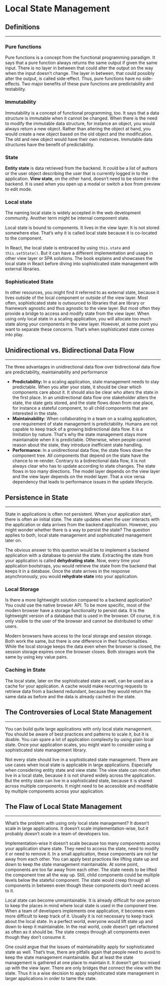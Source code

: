 # Local State Management

## Definitions
---
### Pure functions
Pure functions is a concept from the functional programming paradigm. It says that a pure function always returns the same output if given the same input. There is no layer in between that could alter the output on the way when the input doesn’t change. The layer in between, that could possibly alter the output, is called side-effect. Thus, pure functions have no side-effects. Two major benefits of these pure functions are predictability and testability.

### Immutability
Immutability is a concept of functional programming, too. It says that a data structure is immutable when it cannot be changed. When there is the need to modify the immutable data structure, for instance an object, you would always return a new object. Rather than altering the object at hand, you would create a new object based on the old object and the modification. The old and new object would have their own instances. Immutable data structures have the benefit of predictability.

### State
**Entity state** is data retrieved from the backend. It could be a list of authors or the user object describing the user that is currently logged in to the application. **View state**, on the other hand, doesn’t need to be stored in the backend. It is used when you open up a modal or switch a box from preview to edit mode.

### Local state
The naming local state is widely accepted in the web development community. Another term might be internal component state.

Local state is bound to components. It lives in the view layer. It is not stored somewhere else. That’s why it is called local state because it is co-located to the component.

In React, the local state is embraced by using `this.state` and `this.setState()`. But it can have a different implementation and usage in other view layer or SPA solutions. The book explains and showcases the local state in React before diving into sophisticated state management with external libraries.

### Sophisticated State
In other resources, you might find it referred to as external state, because it lives outside of the local component or outside of the view layer. Most often, sophisticated state is outsourced to libraries that are library or framework agnostic and thus agnostic to the view layer. But most often they provide a bridge to access and modify state from the view layer. When using only local state in a scaling application, you will allocate too much state along your components in the view layer. However, at some point you want to separate these concerns. That’s when sophisticated state comes into play.

## Unidirectional vs. Bidirectional Data Flow
---
The three advantages in unidirectional data flow over bidirectional data flow are predictability, maintainability and performance

-   **Predictability:** In a scaling application, state management needs to stay predictable. When you alter your state, it should be clear which components care about it. It should also be clear who alters the state in the first place. In an unidirectional data flow one stakeholder alters the state, the state gets stored, and the state flows down from one place, for instance a stateful component, to all child components that are interested in the state.
-   **Maintainability:** When collaborating in a team on a scaling application, one requirement of state management is predictability. Humans are not capable to keep track of a growing bidirectional data flow. It is a limitation by nature. That's why the state management stays more maintainable when it is predictable. Otherwise, when people cannot reason about the state, they introduce inefficient state handling.
-   **Performance:** In a unidirectional data flow, the state flows down the component tree. All components that depend on the state have the chance to re-render. Contrary to a bidirectional data flow, it is not always clear who has to update according to state changes. The state flows in too many directions. The model layer depends on the view layer and the view layer depends on the model layer. That a vice versa dependency that leads to performance issues in the update lifecycle.

## Persistence in State
---
State in applications is often not persistent. When your application start, there is often an initial state. The state updates when the user interacts with the application or data arrives from the backend application. However, you might wonder whether there is a way to persist the state? The question applies to both, local state management and sophisticated management later on.

The obvious answer to this question would be to implement a backend application with a database to persist the state. Extracting the state from your application is called **dehydrating state**. Now, every time your application bootstraps, you would retrieve the state from the backend that keeps it in a database. Once the state arrives in the response asynchronously, you would **rehydrate state** into your application.

### Local Storage

Is there a more lightweight solution compared to a backend application? You could use the native browser API. To be more specific, most of the modern browser have a storage functionality to persist data. It is the lightweight version of a database that is used in the browser. Of course, it is only visible to the user of the browser and cannot be distributed to other users.

Modern browsers have access to the local storage and session storage. Both work the same, but there is one difference in their functionalities. While the local storage keeps the data even when the browser is closed, the session storage expires once the browser closes. Both storages work the same by using key value pairs.

### Caching in State

The local state, later on the sophisticated state as well, can be used as a cache for your application. A cache would make recurring requests to retrieve data from a backend redundant, because they would return the same data as before and the data is already cached in the state.

## The Controversies of Local State Management
---
You can build quite large applications with only local state management. You should be aware of best practices and patterns to scale it, but it is doable. You can spare a lot of application complexity by using plain local state. Once your application scales, you might want to consider using a sophisticated state management library.

Not every state should live in a sophisticated state management. There are use cases when local state is applicable in large applications. Especially when considering entity state and view state: The view state can most often live in a local state, because it is not shared widely across the application. But the entity state can live in a sophisticated state, because it is shared across multiple components. It might need to be accessible and modifiable by multiple components across your application.

## The Flaw of Local State Management
---
What’s the problem with using only local state management? It doesn’t scale in large applications. It doesn’t scale implementation-wise, but it probably doesn’t scale in a team of developers too.

Implementation-wise it doesn’t scale because too many components across your application share state. They need to access the state, need to modify it or need to remove it. In a small application, these components are not far away from each other. You can apply best practices like lifting state up and down to keep the state management maintainable. At some point, components are too far away from each other. The state needs to be lifted the component tree all the way up. Still, child components could be multiple levels below the stateful component. The state would creep through all components in between even though these components don’t need access to it.

Local state can become unmaintainable. It is already difficult for one person to keep the places in mind where local state is used in the component tree. When a team of developers implements one application, it becomes even more difficult to keep track of it. Usually it is not necessary to keep track about the local state. In a perfect world, everyone would lift state up and down to keep it maintainable. In the real world, code doesn’t get refactored as often as it should be. The state creeps through all components even though they don’t consume it.

One could argue that the issues of maintainability apply for sophisticated state as well. That’s true, there are pitfalls again that people need to avoid to keep the state management maintainable. But at least the state management is gathered at one place to maintain it. It doesn’t get too mixed up with the view layer. There are only bridges that connect the view with the state. Thus it is a wise decision to apply sophisticated state management in larger applications in order to tame the state.
